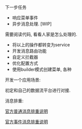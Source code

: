 下一步任务

- 响应菜单事件
- 异步消息处理. [WIP]

需要阅读代码, 看看人家是怎么处理的.

- 将以上的操作都转变为service
- 开发消息路由功能
- 自定义拦截器
- 优化配置方式
- 使用builder模式创建菜单, 各种

开发一个应用场景:

初定和自己的数据流平台进行对接.

消息排重: 

[官方普通消息排重说明][1]

[官方事件消息排重说明][2]



[1]: http://mp.weixin.qq.com/wiki/10/79502792eef98d6e0c6e1739da387346.html
[2]: http://mp.weixin.qq.com/wiki/2/5baf56ce4947d35003b86a9805634b1e.html